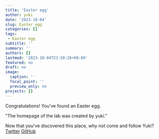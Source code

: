 ```yaml
---
title: 'Easter egg'
author: yuki
date: '2023-10-04'
slug: Easter egg
categories: []
tags:
 - Easter egg
subtitle: ''
summary: ''
authors: []
lastmod: '2023-10-04T23:50:26+08:00'
featured: no
draft: no
image:
  caption: ''
  focal_point: ''
  preview_only: no
projects: []
---
```

Congratulations!
You've found an Easter egg.

"The homepage of the lab was created by yuki."

Now that you've discovered this place, why not come and follow Yuki? [Twitter](https://twitter.com/yuki_961004) [GitHub](https://github.com/yuki-961004)